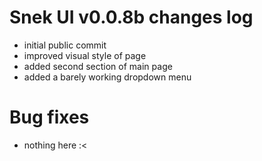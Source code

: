 # Snek UI v0.0.8b changes log
- initial public commit
- improved visual style of page
- added second section of main page
- added a barely working dropdown menu

# Bug fixes
- nothing here :<